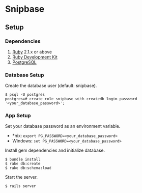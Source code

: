 # Snipbase

## Setup

### Dependencies

1. [Ruby](http://rubyinstaller.org/downloads/) 2.1.x or above
2. [Ruby Development Kit](http://rubyinstaller.org/downloads/)
3. [PostgreSQL](http://www.postgresql.org/)

### Database Setup

Create the database user (default: snipbase).

```
$ psql -U postgres
postgres=# create role snipbase with createdb login password '<your_database_password>';
```

### App Setup

Set your database password as an environment variable.

- \*nix: `export PG_PASSWORD=<your_database_password>`
- Windows: `set PG_PASSWORD=<your_database_password>`

Install gem dependencies and initialize database.

```
$ bundle install
$ rake db:create
$ rake db:schema:load
```

Start the server.

```
$ rails server
```
